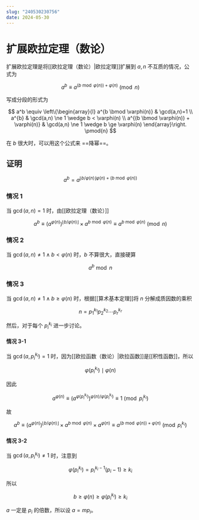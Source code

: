```yaml
---
slug: "240530230756"
date: 2024-05-30
---
```


# 扩展欧拉定理（数论）

扩展欧拉定理是将[[欧拉定理（数论）|欧拉定理]]扩展到 $a,n$ 不互质的情况，公式为

$$
a^b \equiv a^{(b \bmod \varphi(n)) + \varphi(n)} \pmod{n}
$$

写成分段的形式为

$$
a^b \equiv \left\{\begin{array}{l}
a^{b \bmod \varphi(n)} & \gcd(a,n)=1 \\
a^{b} & \gcd(a,n) \ne 1 \wedge b < \varphi(n) \\
a^{(b \bmod \varphi(n)) + \varphi(n)} & \gcd(a,n) \ne 1 \wedge b \ge \varphi(n)
\end{array}\right. \pmod{n} 
$$

在 $b$ 很大时，可以用这个公式来 ==降幂==。

## 证明

$$
a^b = a^{\left\lfloor b/\varphi(n) \right\rfloor \varphi(n) + (b \bmod \varphi(n))}
$$

### 情况 1

当 $\gcd(a,n)=1$ 时，由[[欧拉定理（数论）]]

$$
a^b \equiv \left( a^{\varphi(n)} \right)^{\left\lfloor b/\varphi(n) \right\rfloor} \times a^{b \bmod \varphi(n)} \equiv a^{b \bmod \varphi(n)} \pmod{n}
$$

### 情况 2

当 $\gcd(a,n) \ne 1 \wedge b < \varphi(n)$ 时，$b$ 不算很大，直接硬算

$$
a^b \bmod n
$$


### 情况 3

当 $\gcd(a,n) \ne 1 \wedge b \ge \varphi(n)$ 时，根据[[算术基本定理]]将 $n$ 分解成质因数的乘积

$$
n = p_1^{k_1} p_2^{k_2} \cdots p_r^{k_r}
$$

然后，对于每个 $p_i^{k_i}$ 进一步讨论。

#### 情况 3-1

当 $\gcd(a,p_i^{k_i})=1$ 时，因为[[欧拉函数（数论）|欧拉函数]]是[[积性函数]]，所以

$$
\varphi(p_i^{k_i}) \mid \varphi(n)
$$

因此

$$
a^{\varphi(n)} \equiv \left( a^{\varphi(p_i^{k_i})} \right)^{\varphi(n)/\varphi(p_i^{k_i})} \equiv 1 \pmod{p_i^{k_i}}
$$

故

$$
a^b \equiv \left( a^{\varphi(n)} \right)^{\left\lfloor b/\varphi(n) \right\rfloor} \times a^{b \bmod \varphi(n)} \times a^{\varphi(n)} \equiv  a^{(b \bmod \varphi(n)) + \varphi(n)} \pmod{p_i^{k_i}}
$$


#### 情况 3-2

当 $\gcd(a,p_i^{k_i}) \ne 1$ 时，注意到

$$
\varphi(p_i^{k_i}) = p_i^{k_i-1}(p_i - 1) \ge k_i
$$

所以

$$
b \ge \varphi(n) \ge \varphi(p_i^{k_i}) \ge k_i
$$


$a$ 一定是 $p_i$ 的倍数，所以设 $a=mp_i$。


